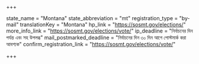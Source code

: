+++

state_name = "Montana"
state_abbreviation = "mt"
registration_type = "by-mail"
translationKey = "Montana"
hp_link = "https://sosmt.gov/elections/"
more_info_link = "https://sosmt.gov/elections/vote/"
ip_deadline = "নির্বাচনের দিন পর্যন্ত এবং সহ উপলব্ধ"
mail_postmarked_deadline = "নির্বাচনের দিন ৩০ দিন আগে পোস্টমার্ক করা আবশ্যক"
confirm_registration_link = "https://sosmt.gov/elections/vote/"

+++